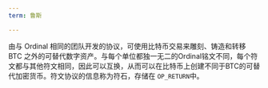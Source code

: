```yaml
---
term: 鲁斯

---
```

由与 Ordinal 相同的团队开发的协议，可使用比特币交易来雕刻、铸造和转移 BTC 之外的可替代数字资产。与每个单位都独一无二的Ordinal铭文不同，每个符文都与其他符文相同，因此可以互换，从而可以在比特币上创建不同于BTC的可替代加密货币。符文协议的信息称为符石，存储在 `OP_RETURN`中。